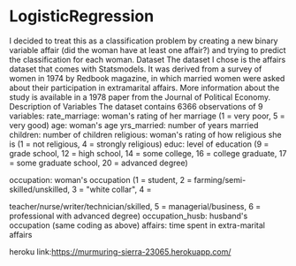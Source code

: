 # LogisticRegression
I decided to treat this as a classification problem by creating a new binary variable affair (did the woman have at least one affair?) and trying to predict the classification for each woman. Dataset The dataset I chose is the affairs dataset that comes with Statsmodels. It was derived from a survey of women in 1974 by Redbook magazine, in which married women were asked about their participation in extramarital affairs. More information about the study is available in a 1978 paper from the Journal of Political Economy. Description of Variables The dataset contains 6366 observations of 9 variables: rate_marriage: woman's rating of her marriage (1 = very poor, 5 = very good) age: woman's age yrs_married: number of years married children: number of children religious: woman's rating of how religious she is (1 = not religious, 4 = strongly religious) educ: level of education (9 = grade school, 12 = high school, 14 = some college, 16 = college graduate, 17 = some graduate school, 20 = advanced degree)

occupation: woman's occupation (1 = student, 2 = farming/semi- skilled/unskilled, 3 = "white collar", 4 =

teacher/nurse/writer/technician/skilled, 5 = managerial/business, 6 = professional with advanced degree) occupation_husb: husband's occupation (same coding as above) affairs: time spent in extra-marital affairs


heroku link:https://murmuring-sierra-23065.herokuapp.com/
